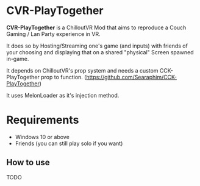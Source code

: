 CVR-PlayTogether
===================

**CVR-PlayTogether** is a ChilloutVR Mod that aims to reproduce a Couch Gaming / Lan Party experience in VR.

It does so by Hosting/Streaming one's game (and inputs) with friends of your choosing and displaying that on a shared "physical" Screen spawned in-game.

It depends on ChilloutVR's prop system and needs a custom CCK-PlayTogether prop to function. (https://github.com/Searaphim/CCK-PlayTogether)

It uses MelonLoader as it's injection method.

Requirements
===================

- Windows 10 or above
- Friends (you can still play solo if you want)

How to use
----------

TODO
